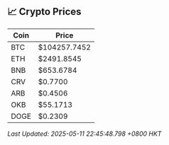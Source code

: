 ## 📈 Crypto Prices

| Coin | Price |
| ---- | ----- |
| BTC | $104257.7452 |
| ETH | $2491.8545 |
| BNB | $653.6784 |
| CRV | $0.7700 |
| ARB | $0.4506 |
| OKB | $55.1713 |
| DOGE | $0.2309 |

_Last Updated: 2025-05-11 22:45:48.798 +0800 HKT_